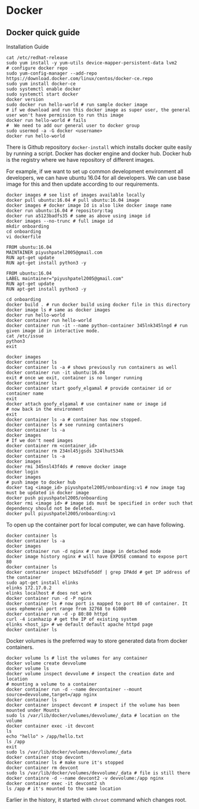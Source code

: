 # Docker

## Docker quick guide

Installation Guide

```shell
cat /etc/redhat-release
sudo yum install -y yum-utils device-mapper-persistent-data lvm2
# configure docker repo
sudo yum-config-manager --add-repo https://download.docker.com/linux/centos/docker-ce.repo
sudo yum install docker-ce
sudo systemctl enable docker
sudo systemctl start docker
docker version
sudo docker run hello-world # run sample docker image
# if we download and run this docker image as super user, the general user won't have permission to run this image
docker run hello-world # fails
#  We need to add our general user to docker group
sudo usermod -a -G docker <username>
docker run hello-world
```

There is Github repository `docker-install` which installs docker quite easily by running a script.
Docker has docker engine and docker hub. Docker hub is the registry where we have repository of different images.

For example, if we want to set up common development environment all developers, we can have ubuntu 16.04 for all developers. We can use base image for this and then update according to our requirements.

```shell
docker images # see list of images available locally
docker pull ubuntu:16.04 # pull ubuntu:16.04 image
docker images # docker image Id is also like docker image name
docker run ubuntu:16.04 # repository:tag
docker run a5123badfs35 # same as above using image id
docker images --no-trunc # full image id
mkdir onboarding
cd onboarding
vi dockerfile
```

```
FROM ubuntu:16.04
MAINTAINER piyushpatel2005@gmail.com
RUN apt-get update
RUN apt-get install python3 -y
```

```
FROM ubuntu:16.04
LABEL maintainer="piyushpatel2005@gmail.com"
RUN apt-get update
RUN apt-get install python3 -y
```

```shell
cd onboarding
docker build . # run docker build using docker file in this directory
docker image ls # same as docker images
docker run hello-world
docker container run hello-world
docker container run -it --name python-container 345lnk345lngd # run given image id in interactive mode.
cat /etc/issue
python3 
exit
```

```shell
docker images
docker container ls
docker container ls -a # shows previously run containers as well
docker container run -it ubuntu:16.04
exit # once we exit, container is no longer running
docker container ls
docker container start goofy_elgamal # provide container id or container name
exit
docker attach goofy_elgamal # use container name or image id
# now back in the environment
exit
docker container ls -a # container has now stopped.
docker container ls # see running containers
docker container ls -a
docker images
# If we don't need images
docker container rm <container_id>
docker container rm 234nl45jgsds 324lhut534k
docker container ls -a
docker images
docker rmi 345nsl43f4ds # remove docker image
docker login
docker images
# push image to docker hub
docker tag <image_id> piyushpatel2005/onboarding:v1 # now image tag must be updated in docker image
docker push piyushpatel2005/onboarding
docker rmi <image id> # image ids must be specified in order such that dependency should not be deleted.
docker pull piyushpatel2005/onboarding:v1
```

To open up the container port for local computer, we can have following.

```shell
docker container ls
docker container ls -a
docker images
docker cotnainer run -d nginx # run image in detached mode
docker image history nginx # will have EXPOSE command to expose port 80
docker container ls 
docker container inspect b62sdfo5ddf | grep IPAdd # get IP address of the container
sudo apt-get install elinks
elinks 172.17.0.2
elinks localhost # does not work
docker container run -d -P nginx
docker container ls # now port is mapped to port 80 of container. It uses ephemeral port range from 32768 to 61000
docker container run -d -p 80:80 httpd
curl -4 icanhazip # get the IP of existing system
elinks <host_ip> # we default default apache httpd page
docker container ls
```

Docker volumes is the preferred way to store generated data from docker containers.

```shell
docker volume ls # list the volumes for any container
docker volume create devvolume
docker volume ls
docker volume inspect devvolume # inspect the creation date and location
# mounting a volume to a container
docker container run -d --name devcontainer --mount source=devvolume,target=/app nginx
docker container ls
docker container inspect devcont # inspect if the volume has been mounted under Mounts
sudo ls /var/lib/docker/volumes/devvolume/_data # location on the volume
docker container exec -it devcont
ls
echo "hello" > /app/hello.txt
ls /app
exit
sudo ls /var/lib/docker/volumes/devvolume/_data
docker container stop devcont
docker container ls # make sure it's stopped
docker container rm devcont
sudo ls /var/lib/docker/volumes/devvolume/_data # file is still there
docker containre -d --name devcont2 -v devvolume:/app nginx
docker container exec -it devcont2 sh
ls /app # it's mounted to the same location
```

Earlier in the history, it started with `chroot` command which changes root.